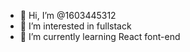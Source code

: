 - 👋 Hi, I’m @1603445312
- 👀 I’m interested in fullstack
- 🌱 I’m currently learning React font-end

<!---
1603445312/1603445312 is a ✨ special ✨ repository because its `README.md` (this file) appears on your GitHub profile.
You can click the Preview link to take a look at your changes.
--->
